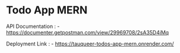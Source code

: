 # Todo App MERN

API Documentation : - https://documenter.getpostman.com/view/29969708/2sA35D4iMq

Deployment Link : - https://tauqueer-todos-app-mern.onrender.com/
